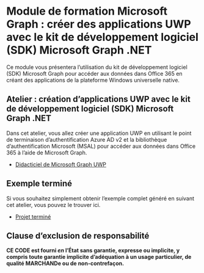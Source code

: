 # <a name="microsoft-graph-training-module---build-uwp-apps-with-the-microsoft-graph-net-sdk"></a>Module de formation Microsoft Graph : créer des applications UWP avec le kit de développement logiciel (SDK) Microsoft Graph .NET

Ce module vous présentera l’utilisation du kit de développement logiciel (SDK) Microsoft Graph pour accéder aux données dans Office 365 en créant des applications de la plateforme Windows universelle native.

## <a name="lab---build-uwp-apps-with-the-microsoft-graph-net-sdk"></a>Atelier : création d’applications UWP avec le kit de développement logiciel (SDK) Microsoft Graph .NET

Dans cet atelier, vous allez créer une application UWP en utilisant le point de terminaison d’authentification Azure AD v2 et la bibliothèque d’authentification Microsoft (MSAL) pour accéder aux données dans Office 365 à l’aide de Microsoft Graph.

- [Didacticiel de Microsoft Graph UWP](https://docs.microsoft.com/graph/tutorials/uwp)

## <a name="completed-sample"></a>Exemple terminé

Si vous souhaitez simplement obtenir l’exemple complet généré en suivant cet atelier, vous pouvez le trouver ici.

- [Projet terminé](demo)

## <a name="disclaimer"></a>Clause d’exclusion de responsabilité

**CE CODE est fourni _en_ l’État sans garantie, expresse ou implicite, y compris toute garantie implicite d’adéquation à un usage particulier, de qualité MARCHANDe ou de non-contrefaçon.**
